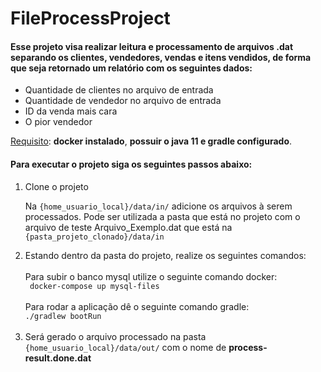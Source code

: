 # FileProcessProject

#### Esse projeto visa realizar leitura e processamento de arquivos .dat separando os clientes, vendedores, vendas e itens vendidos, de forma que seja retornado um relatório com os seguintes dados:

<ul>
<li>Quantidade de clientes no arquivo de entrada</li>
<li>Quantidade de vendedor no arquivo de entrada</li>
<li>ID da venda mais cara</li>
<li>O pior vendedor</li>
</ul>

<u>Requisito</u>: <b>docker instalado</b>, <b>possuir o java 11 e gradle configurado</b>.

#### Para executar o projeto siga os seguintes passos abaixo:

<ol>
<li> Clone o projeto</li>
<p> Na <code>{home_usuario_local}/data/in/</code> adicione os arquivos à serem processados. 
Pode ser utilizada a pasta que está no projeto com o arquivo de teste Arquivo_Exemplo.dat que está na 
<code>{pasta_projeto_clonado}/data/in</code></p>
<li> Estando dentro da pasta do projeto, realize os seguintes comandos:</li>
<br>
Para subir o banco mysql utilize o seguinte comando docker:
<br>
<code> docker-compose up mysql-files </code>
<br><br>
Para rodar a aplicação dê o seguinte comando gradle:
<br>
<code>./gradlew bootRun</code>
<br><br>
<li> Será gerado o arquivo processado na pasta <code>{home_usuario_local}/data/out/</code> com o nome de <b>process-result.done.dat</b></li>

<br>
</ol>

